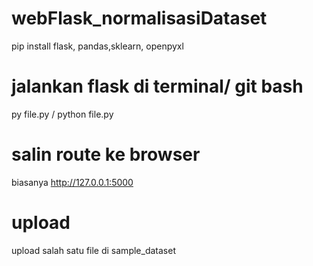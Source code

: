 # webFlask_normalisasiDataset
pip install flask, pandas,sklearn, openpyxl
# jalankan flask di terminal/ git bash
py file.py / python file.py
# salin route ke browser
biasanya  http://127.0.0.1:5000
# upload
upload salah satu file di sample_dataset

